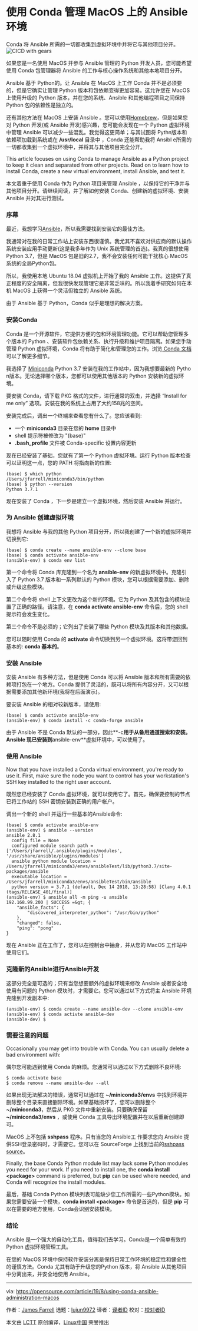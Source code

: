 [#]: collector: (lujun9972)
[#]: translator: (heguangzhi)
[#]: reviewer: ( )
[#]: publisher: ( )
[#]: url: ( )
[#]: subject: (Managing Ansible environments on MacOS with Conda)
[#]: via: (https://opensource.com/article/19/8/using-conda-ansible-administration-macos)
[#]: author: (James Farrell https://opensource.com/users/jamesf)


使用 Conda 管理 MacOS 上的 Ansible 环境
=====

Conda 将 Ansible 所需的一切都收集到虚拟环境中并将它与其他项目分开。
![CICD with gears][1]

如果您是一名使用 MacOS 并参与 Ansible 管理的 Python 开发人员，您可能希望使用 Conda 包管理器将 Ansible 的工作与核心操作系统和其他本地项目分开。

Ansible 基于 Python的。让 Ansible 在 MacOS 上工作 Conda 并不是必须要的，但是它确实让管理 Python 版本和包依赖变得更加容易。这允许您在 MacOS 上使用升级的 Python 版本，并在您的系统、Ansible 和其他编程项目之间保持 Python 包的依赖性是独立的。

还有其他方法在 MacOS 上安装 Ansible 。您可以使用[Homebrew][2]，但是如果您对 Python 开发(或 Ansible 开发)感兴趣，您可能会发现在一个 Python 虚拟环境中管理 Ansible 可以减少一些混乱。我觉得这更简单；与其试图将 Pythn版本和依赖项加载到系统或在 **/usr/local** 目录中 ，Conda 还能帮助我将 Ansibl e所需的一切都收集到一个虚拟环境中，并将其与其他项目完全分开。

This article focuses on using Conda to manage Ansible as a Python project to keep it clean and separated from other projects. Read on to learn how to install Conda, create a new virtual environment, install Ansible, and test it.

本文着重于使用 Conda 作为 Python 项目来管理 Ansible ，以保持它的干净并与其他项目分开。请继续阅读，并了解如何安装 Conda、创建新的虚拟环境、安装 Ansible 并对其进行测试。

### 序幕

最近，我想学习[Ansible][3]，所以我需要找到安装它的最佳方法。

我通常对在我的日常工作站上安装东西很谨慎。我尤其不喜欢对供应商的默认操作系统安装应用手动更新(这是我多年作为 Unix 系统管理的首选)。我真的很想使用 Python 3.7，但是 MacOS 包是旧的2.7，我不会安装任何可能干扰核心 MacOS 系统的全局Python包。

所以，我使用本地 Ubuntu 18.04 虚拟机上开始了我的 Ansible 工作。这提供了真正程度的安全隔离，但我很快发现管理它是非常乏味的。所以我着手研究如何在本机 MacOS 上获得一个灵活但独立的 Ansible 系统。

由于 Ansible 基于 Python，Conda 似乎是理想的解决方案。

### 安装Conda

Conda 是一个开源软件，它提供方便的包和环境管理功能。它可以帮助您管理多个版本的 Python 、安装软件包依赖关系、执行升级和维护项目隔离。如果您手动管理 Python 虚拟环境，Conda 将有助于简化和管理您的工作。浏览[ Conda 文档][4]可以了解更多细节。

我选择了 [Miniconda][5] Python 3.7 安装在我的工作站中，因为我想要最新的 Pytho n版本。无论选择哪个版本，您都可以使用其他版本的 Python 安装新的虚拟环境。

要安装 Conda，请下载 PKG 格式的文件，进行通常的双击，并选择 “Install for me only” 选项。安装在我的系统上占用了大约158兆的空间。

安装完成后，调出一个终端来查看您有什么了。您应该看到:

  * 一个 **miniconda3** 目录在您的 **home** 目录中
  * shell 提示符被修改为 "(base)"
  * **.bash_profile** 文件被 Conda-specific 设置内容更新 

现在已经安装了基础，您就有了第一个 Python 虚拟环境。运行  Python 版本检查可以证明这一点，您的 PATH 将指向新的位置:

```
(base) $ which python
/Users/jfarrell/miniconda3/bin/python
(base) $ python --version
Python 3.7.1
```
现在安装了 Conda ，下一步是建立一个虚拟环境，然后安装 Ansible 并运行。

### 为 Ansible 创建虚拟环境



我想将 Ansible 与我的其他 Python 项目分开，所以我创建了一个新的虚拟环境并切换到它:

```
(base) $ conda create --name ansible-env --clone base
(base) $ conda activate ansible-env
(ansible-env) $ conda env list
```


第一个命令将 Conda 库克隆到一个名为 **ansible-env** 的新虚拟环境中。克隆引入了 Python 3.7 版本和一系列默认的 Python 模块，您可以根据需要添加、删除或升级这些模块。

第二个命令将 shell 上下文更改为这个新的环境。它为 Python 及其包含的模块设置了正确的路径。请注意，在 **conda activate ansible-env** 命令后，您的 shell 提示符会发生变化。

第三个命令不是必须的；它列出了安装了哪些 Python 模块及其版本和其他数据。

您可以随时使用 Conda 的 **activate** 命令切换到另一个虚拟环境。这将带您回到基本的: **conda 基本的**。

###  安装 Ansible 

安装 Ansible 有多种方法，但是使用 Conda 可以将 Ansible 版本和所有需要的依赖项打包在一个地方。Conda 提供了灵活的，既可以将所有内容分开，又可以根据需要添加其他新环境(我将在后面演示)。

要安装 Ansible 的相对较新版本，请使用:


```
(base) $ conda activate ansible-env
(ansible-env) $ conda install -c conda-forge ansible
```

由于 Ansible 不是 Conda 默认的一部分，因此**-c**用于从备用通道搜索和安装。Ansible 现已安装到**ansible-env**虚拟环境中，可以使用了。


### 使用 Ansible

Now that you have installed a Conda virtual environment, you're ready to use it. First, make sure the node you want to control has your workstation's SSH key installed to the right user account.

既然您已经安装了 Conda 虚拟环境，就可以使用它了。首先，确保要控制的节点已将工作站的 SSH 密钥安装到正确的用户帐户。

调出一个新的 shell 并运行一些基本的Ansible命令:


```
(base) $ conda activate ansible-env
(ansible-env) $ ansible --version
ansible 2.8.1
  config file = None
  configured module search path = ['/Users/jfarrell/.ansible/plugins/modules', '/usr/share/ansible/plugins/modules']
  ansible python module location = /Users/jfarrell/miniconda3/envs/ansibleTest/lib/python3.7/site-packages/ansible
  executable location = /Users/jfarrell/miniconda3/envs/ansibleTest/bin/ansible
  python version = 3.7.1 (default, Dec 14 2018, 13:28:58) [Clang 4.0.1 (tags/RELEASE_401/final)]
(ansible-env) $ ansible all -m ping -u ansible
192.168.99.200 | SUCCESS =&gt; {
    "ansible_facts": {
        "discovered_interpreter_python": "/usr/bin/python"
    },
    "changed": false,
    "ping": "pong"
}
```

现在 Ansible 正在工作了，您可以在控制台中抽身，并从您的 MacOS 工作站中使用它们。

### 克隆新的Ansible进行Ansible开发

这部分完全是可选的；只有当您想要额外的虚拟环境来修改 Ansible 或者安全地使用有问题的 Python 模块时，才需要它。您可以通过以下方式将主 Ansible 环境克隆到开发副本中:

```
(ansible-env) $ conda create --name ansible-dev --clone ansible-env
(ansible-env) $ conda activte ansible-dev
(ansible-dev) $
```

### 需要注意的问题

Occasionally you may get into trouble with Conda. You can usually delete a bad environment with:

偶尔您可能遇到使用 Conda 的麻烦。您通常可以通过以下方式删除不良环境:

```
$ conda activate base
$ conda remove --name ansible-dev --all
```
如果出现无法解决的错误，通常可以通过在 **~/miniconda3/envs** 中找到环境并删除整个目录来直接删除环境。如果基础损坏了，您可以删除整个 **~/miniconda3**，然后从 PKG 文件中重新安装。只要确保保留 **~/miniconda3/envs** ，或使用 Conda 工具导出环境配置并在以后重新创建即可。

MacOS 上不包括 **sshpass** 程序。只有当您的 Ansible工 作要求您向 Ansible 提供SSH登录密码时，才需要它。您可以在 SourceForge 上找到当前的[sshpass source][6]。

Finally, the base Conda Python module list may lack some Python modules you need for your work. If you need to install one, the **conda install &lt;package&gt;** command is preferred, but **pip** can be used where needed, and Conda will recognize the install modules.

最后，基础 Conda Python 模块列表可能缺少您工作所需的一些Python模块。如果您需要安装一个模块，**conda install &lt;package&gt;** 命令是首选的，但是 **pip** 可以在需要的地方使用，Conda会识别安装模块。

### 结论

Ansible 是一个强大的自动化工具，值得我们去学习。Conda是一个简单有效的 Python 虚拟环境管理工具。

在您的 MacOS 环境中保持软件安装分离是保持日常工作环境的稳定性和健全性的谨慎方法。Conda 尤其有助于升级您的Python 版本，将 Ansible 从其他项目中分离出来，并安全地使用 Ansible。

--------------------------------------------------------------------------------

via: https://opensource.com/article/19/8/using-conda-ansible-administration-macos

作者：[James Farrell][a]
选题：[lujun9972][b]
译者：[译者ID](https://github.com/heguangzhi)
校对：[校对者ID](https://github.com/校对者ID)

本文由 [LCTT](https://github.com/LCTT/TranslateProject) 原创编译，[Linux中国](https://linux.cn/) 荣誉推出

[a]: https://opensource.com/users/jamesf
[b]: https://github.com/lujun9972
[1]: https://opensource.com/sites/default/files/styles/image-full-size/public/lead-images/cicd_continuous_delivery_deployment_gears.png?itok=kVlhiEkc (CICD with gears)
[2]: https://brew.sh/
[3]: https://docs.ansible.com/?extIdCarryOver=true&sc_cid=701f2000001OH6uAAG
[4]: https://conda.io/projects/conda/en/latest/index.html
[5]: https://docs.conda.io/en/latest/miniconda.html
[6]: https://sourceforge.net/projects/sshpass/
